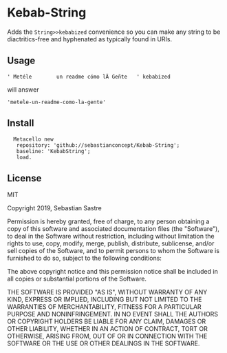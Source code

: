 # Kebab-String

Adds the `String>>kebabized` convenience so you can make any string to be diactritics-free and hyphenated as typically found in URIs.

## Usage

`' Metéle        un readme cómo lÄ Geñte   ' kebabized` 

will answer 

`'metele-un-readme-como-la-gente'`
  
## Install
 ```
   Metacello new 
    repository: 'github://sebastianconcept/Kebab-String';
    baseline: 'KebabString';
    load.
```

## License

MIT 

Copyright 2019, Sebastian Sastre

Permission is hereby granted, free of charge, to any person obtaining a copy of this software and associated documentation files (the "Software"), to deal in the Software without restriction, including without limitation the rights to use, copy, modify, merge, publish, distribute, sublicense, and/or sell copies of the Software, and to permit persons to whom the Software is furnished to do so, subject to the following conditions:

The above copyright notice and this permission notice shall be included in all copies or substantial portions of the Software.

THE SOFTWARE IS PROVIDED "AS IS", WITHOUT WARRANTY OF ANY KIND, EXPRESS OR IMPLIED, INCLUDING BUT NOT LIMITED TO THE WARRANTIES OF MERCHANTABILITY, FITNESS FOR A PARTICULAR PURPOSE AND NONINFRINGEMENT. IN NO EVENT SHALL THE AUTHORS OR COPYRIGHT HOLDERS BE LIABLE FOR ANY CLAIM, DAMAGES OR OTHER LIABILITY, WHETHER IN AN ACTION OF CONTRACT, TORT OR OTHERWISE, ARISING FROM, OUT OF OR IN CONNECTION WITH THE SOFTWARE OR THE USE OR OTHER DEALINGS IN THE SOFTWARE.
